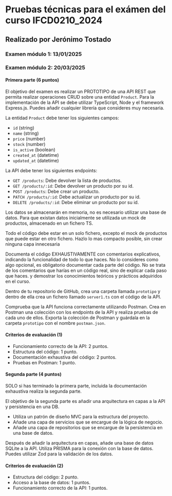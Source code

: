 # Pruebas técnicas para el exámen del curso IFCD0210_2024

## Realizado por Jerónimo Tostado

### Examen módulo 1: 13/01/2025

### Examen módulo 2: 20/03/2025

#### Primera parte (6 puntos)

El objetivo del examen es realizar un PROTOTIPO de una API REST que permita realizar operaciones CRUD sobre una entidad `Product`.
Para la implementación de la API se debe utilizar TypeScript, Node y el framework Express.js.
Puedes añadir cualquier librería que consideres muy necesaria.

La entidad `Product` debe tener los siguientes campos:

- `id` (string)
- `name` (string)
- `price` (number)
- `stock` (number)
- `is_active` (boolean)
- `created_at` (datetime)
- `updated_at` (datetime)

La API debe tener los siguientes endpoints:

- `GET /products`: Debe devolver la lista de productos.
- `GET /products/:id`: Debe devolver un producto por su id.
- `POST /products`: Debe crear un producto.
- `PATCH /products/:id`: Debe actualizar un producto por su id.
- `DELETE /products/:id`: Debe eliminar un producto por su id.

Los datos se almacenarán en memoria, no es necesario utilizar una base de datos.
Para que existan datos inicialmente se utilizada un mock de productos, almacenado en un fichero TS.

Todo el código debe estar en un solo fichero, excepto el mock de productos que puede estar en otro fichero.
Hazlo lo mas compacto posible, sin crear ninguna capa innecesaria

Documenta el código EXHAUSTIVAMENTE con comentarios explicativos, indicando la funcionalidad de todo lo que haces.
No lo consideres como algo opcional, es obligatorio documentar cada parte del código.
No se trata de los comentarios que harías en un código real, sino de explicar cada paso que haces.
y demostrar los conocimientos teóricos y prácticos adquiridos en el curso.

Dentro de tu repositorio de GitHub, crea una carpeta llamada `prototipo` y dentro de ella crea un fichero llamado `server1.ts` con el código de la API.

Comprueba que la API funciona correctamente utilizando Postman.
Crea en Postman una colección con los endpoints de la API y realiza pruebas de cada uno de ellos.
Exporta la colección de Postman y guárdala en la carpeta `prototipo` con el nombre `postman.json`.

#### Criterios de evaluación (1)

- Funcionamiento correcto de la API: 2 puntos.
- Estructura del código: 1 punto.
- Documentación exhaustiva del código: 2 puntos.
- Pruebas en Postman: 1 punto.

#### Segunda parte (4 puntos)

SOLO si has terminado la primera parte, incluida la documentación exhaustiva realiza la segunda parte.

El objetivo de la segunda parte es añadir una arquitectura en capas a la API y persistencia en una DB.

- Utiliza un patrón de diseño MVC para la estructura del proyecto.
- Añade una capa de servicios que se encargue de la lógica de negocio.
- Añade una capa de repositorios que se encargue de la persistencia en una base de datos.

Después de añadir la arquitectura en capas, añade una base de datos SQLite a la API.
Utiliza PRISMA para la conexión con la base de datos.
Puedes utilizar Zod para la validación de los datos.

#### Criterios de evaluación (2)

- Estructura del código: 2 punto.
- Acceso a la base de datos: 1 puntos.
- Funcionamiento correcto de la API: 1 puntos.
